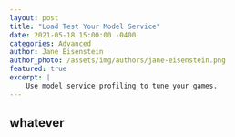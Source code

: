 ```yaml
---
layout: post
title: "Load Test Your Model Service"
date: 2021-05-18 15:00:00 -0400
categories: Advanced
author: Jane Eisenstein
author_photo: /assets/img/authors/jane-eisenstein.png
featured: true
excerpt: |
    Use model service profiling to tune your games.
---
```



## whatever






